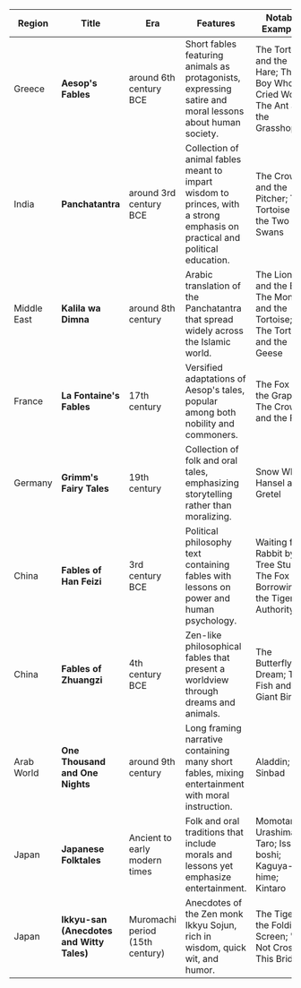 | Region | Title | Era | Features | Notable Examples |
| --- | --- | --- | --- | --- |
| Greece | **Aesop's Fables** | around 6th century BCE | Short fables featuring animals as protagonists, expressing satire and moral lessons about human society. | The Tortoise and the Hare; The Boy Who Cried Wolf; The Ant and the Grasshopper |
| India | **Panchatantra** | around 3rd century BCE | Collection of animal fables meant to impart wisdom to princes, with a strong emphasis on practical and political education. | The Crow and the Pitcher; The Tortoise and the Two Swans |
| Middle East | **Kalila wa Dimna** | around 8th century | Arabic translation of the Panchatantra that spread widely across the Islamic world. | The Lion and the Bull; The Monkey and the Tortoise; The Tortoise and the Geese |
| France | **La Fontaine's Fables** | 17th century | Versified adaptations of Aesop's tales, popular among both nobility and commoners. | The Fox and the Grapes; The Crow and the Fox |
| Germany | **Grimm's Fairy Tales** | 19th century | Collection of folk and oral tales, emphasizing storytelling rather than moralizing. | Snow White; Hansel and Gretel |
| China | **Fables of Han Feizi** | 3rd century BCE | Political philosophy text containing fables with lessons on power and human psychology. | Waiting for a Rabbit by a Tree Stump; The Fox Borrowing the Tiger's Authority |
| China | **Fables of Zhuangzi** | 4th century BCE | Zen-like philosophical fables that present a worldview through dreams and animals. | The Butterfly Dream; The Fish and the Giant Bird |
| Arab World | **One Thousand and One Nights** | around 9th century | Long framing narrative containing many short fables, mixing entertainment with moral instruction. | Aladdin; Sinbad |
| Japan | **Japanese Folktales** | Ancient to early modern times | Folk and oral traditions that include morals and lessons yet emphasize entertainment. | Momotaro; Urashima Taro; Issun-boshi; Kaguya-hime; Kintaro |
| Japan | **Ikkyu-san (Anecdotes and Witty Tales)** | Muromachi period (15th century) | Anecdotes of the Zen monk Ikkyu Sojun, rich in wisdom, quick wit, and humor. | The Tiger in the Folding Screen; "Do Not Cross This Bridge" |
